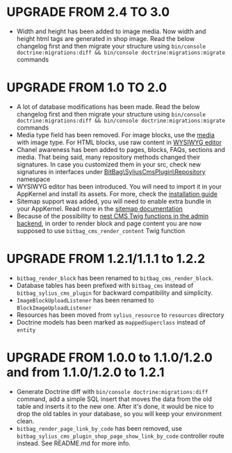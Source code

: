# UPGRADE FROM 2.4 TO 3.0

* Width and height has been added to image media. Now width and height html tags are generated in shop image.
  Read the below changelog first and then migrate your structure using 
  `bin/console doctrine:migrations:diff && bin/console doctrine:migrations:migrate` commands

# UPGRADE FROM 1.0 TO 2.0

* A lot of database modifications has been made. Read the below changelog first and then migrate your
structure using `bin/console doctrine:migrations:diff && bin/console doctrine:migrations:migrate` commands
* Media type field has been removed. For image blocks, use the [media](doc/medias.md) with image type. For HTML blocks,
use raw content in [WYSIWYG editor](doc/wysiwyg.md)
* Chanel awareness has been added to pages, blocks, FAQs, sections and media. That being said, many
repository methods changed their signatures. In case you customized them in your src, check 
new signatures in interfaces under [BitBag\SyliusCmsPlugin\Repository](src/Repository) namespace
* WYSIWYG editor has been introduced. You will need to import it in your AppKernel and install 
its assets. For more, check the [installation guide](doc/installation.md)
* Sitemap support was added, you will need to enable extra bundle in your AppKernel. Read more
in the [sitemap documentation](doc/sitemap.md)
* Because of the possibility to [nest CMS Twig functions in the admin backend](doc/twig-functions-in-admin.md), in order to render block and page content
you are now supposed to use `bitbag_cms_render_content` Twig function

# UPGRADE FROM 1.2.1/1.1.1 to 1.2.2

* `bitbag_render_block` has been renamed to `bitbag_cms_render_block`.
* Database tables has been prefixed with `bitbag_cms` instead of `bitbag_sylius_cms_plugin` for backward compatibility and simplicity.
* `ImageBlockUploadListener` has been renamed to `BlockImageUploadListener`
* Resources has been moved from `sylius_resource` to `resources` directory
* Doctrine models has been marked as `mappedSuperclass` instead of `entity`

# UPGRADE FROM 1.0.0 to 1.1.0/1.2.0 and from 1.1.0/1.2.0 to 1.2.1

* Generate Doctrine diff with `bin/console doctrine:migrations:diff` command, add a simple SQL insert that moves 
the data from the old table and inserts it to the new one. After it's done, it would be nice to drop the old tables 
in your database, so you will keep your environment clean.
* `bitbag_render_page_link_by_code` has been removed, use `bitbag_sylius_cms_plugin_shop_page_show_link_by_code` controller route instead. See README.md for more info.
